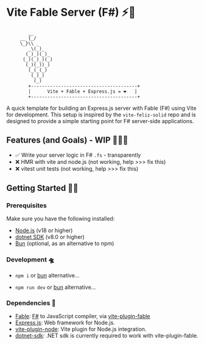 # Vite Fable Server (F#) ⚡️🍇
```ascii
        __
     __ {_/
     \_}\\ _
        _\(_)_
       (_)_)(_)_
      (_)(_)_)(_)
       (_)(_))_)
        (_(_(_)
         (_)_)
          (_)                    
        +---------------------------------------+
        |      Vite + Fable + Express.js = ❤️   |
        +---------------------------------------+
```  

A quick template for building an Express.js server with Fable (F#) using Vite for development. This setup is inspired by the `vite-feliz-solid` repo and is designed to provide a simple starting point for F# server-side applications.

## Features (and Goals) - WIP 👷🏾‍♀️

- ✅ Write your server logic in F# `.fs` - transparently 
- ❌ HMR with vite and node.js (not working, help >>> fix this)
- ❌ vitest unit tests (not working, help >>> fix this)

## Getting Started 🏃🏽

### Prerequisites

Make sure you have the following installed:

- [Node.js](https://nodejs.org/) (v18 or higher)
- [dotnet SDK](https://dotnet.microsoft.com/download) (v8.0 or higher)
- [Bun](https://bun.sh/) (optional, as an alternative to npm)

### Development 🛸

* `npm i` or [bun](bun.sh) alternative...

* `npm run dev` or [bun](bun.sh) alternative...

### Dependencies 🍃

* [Fable](fable.io): [F#](https://dotnet.microsoft.com/en-us/languages/fsharp) to JavaScript compiler, via [vite-plugin-fable](https://fable.io/vite-plugin-fable/)
* [Express.js](https://expressjs.com/en/starter/hello-world.html): Web framework for Node.js.
* [vite-plugin-node](https://github.com/axe-me/vite-plugin-node): Vite plugin for Node.js integration.
* [dotnet-sdk](https://dotnet.microsoft.com/en-us/): .NET sdk is currently required to work with vite-plugin-fable.


